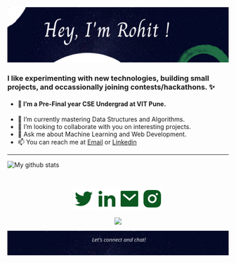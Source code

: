 <img src="https://github.com/rohitsingh0210/rohitsingh0210/blob/main/images/top.png" alt="top_image">


### I like experimenting with new technologies, building small projects, and occassionally joining contests/hackathons. ✨

- #### 🔭 I’m a Pre-Final year CSE Undergrad at VIT Pune.
- 🌱 I’m currently mastering Data Structures and Algorithms.
- 👯 I’m looking to collaborate with you on interesting projects.
- 💬 Ask me about Machine Learning and Web Development.
- 📫 You can reach me at [Email](https://mailto:rohitjsingh974@gmail.com) or  [Linkedin](https://linkedin.com/in/rohitsingh0210) 

<hr>

 ![My github stats](https://github-readme-stats.vercel.app/api?username=rohitsingh0210&show_icons=true&theme=nord)
 
 <br>
 
  <p align="center">
    <a href="https://twitter.com/rohitsingh_0210" target="_blank" alt="Twitter"><img src="https://github.com/rohitsingh0210/rohitsingh0210/blob/main/images/twitter-fill.svg"></a>
    <a href="https://www.linkedin.com/in/rohitsingh0210/" target="_blank" alt="Linkedin"><img src="https://github.com/rohitsingh0210/rohitsingh0210/blob/main/images/linkedin-fill.svg"></a>
    <a href="mailto:rohitjsingh974.com" target="_blank" alt="Linkedin"><img src="https://github.com/rohitsingh0210/rohitsingh0210/blob/main/images/mail-fill.svg"></a>
    <a href="https://instagram.com/_rohit_singh._" target="_blank" alt="Contact me"><img src="https://github.com/rohitsingh0210/rohitsingh0210/blob/main/images/instagram-fill.svg"></a>
    
  <p align="center">
    <a href="https://visitor-badge.glitch.me/">
      <img align="center" src="https://page-views.glitch.me/badge?page_id=rohitsingh0210/rohitsingh0210">
    </a>
  </p>
  
<img align="center" src="https://github.com/rohitsingh0210/rohitsingh0210/blob/main/images/bottom.png" alt="bg_image">
